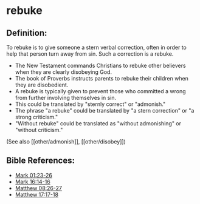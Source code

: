 # rebuke #

## Definition: ##

To rebuke is to give someone a stern verbal correction, often in order to help that person turn away from sin. Such a correction is a rebuke.

* The New Testament commands Christians to rebuke other believers when they are clearly disobeying God.
* The book of Proverbs instructs parents to rebuke their children when they are disobedient.
* A rebuke is typically given to prevent those who committed a wrong from further involving themselves in sin.
* This could be translated by "sternly correct" or "admonish."
* The phrase "a rebuke" could be translated by "a stern correction" or "a strong criticism."
* "Without rebuke" could be translated as "without admonishing" or "without criticism."

(See also [[other/admonish]], [[other/disobey]])

## Bible References: ##

* [Mark 01:23-26](en/tn/mrk/help/01/23)
* [Mark 16:14-16](en/tn/mrk/help/16/14)
* [Matthew 08:26-27](en/tn/mat/help/08/26)
* [Matthew 17:17-18](en/tn/mat/help/17/17)